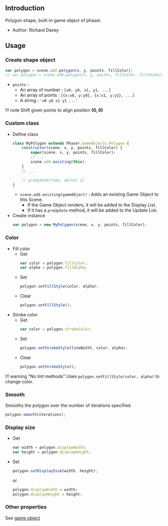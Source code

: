 ## Introduction

Polygon shape, built-in game object of phaser.

- Author: Richard Davey

## Usage

### Create shape object

```javascript
var polygon = scene.add.polygon(x, y, points, fillColor);
// var polygon = scene.add.polygon(x, y, points, fillColor, fillAlpha);
```

- `points` : 
    - An array of number : `[x0, y0, x1, y1, ...]`
    - An array of points : `[{x:x0, y:y0}, {x:x1, y:y1}, ...]`
    - A string : `'x0 y0 x1 y1 ...'`

!!! note
    Shift given points to align position **(0, 0)**

### Custom class

- Define class
    ```javascript
    class MyPolygon extends Phaser.GameObjects.Polygon {
        constructor(scene, x, y, points, fillColor) {
            super(scene, x, y, points, fillColor);
            // ...
            scene.add.existing(this);
        }
        // ...

        // preUpdate(time, delta) {}
    }
    ```
    - `scene.add.existing(gameObject)` : Adds an existing Game Object to this Scene.
        - If the Game Object renders, it will be added to the Display List.
        - If it has a `preUpdate` method, it will be added to the Update List.
- Create instance
    ```javascript
    var polygon = new MyPolygon(scene, x, y, points, fillColor);
    ```

### Color

- Fill color
    - Get
        ```javascript
        var color = polygon.fillColor;
        var alpha = polygon.fillAlpha;
        ```
    - Set
        ```javascript
        polygon.setFillStyle(color, alpha);
        ```
    - Clear
        ```javascript
        polygon.setFillStyle();
        ```
- Stroke color
    - Get
        ```javascript
        var color = polygon.strokeColor;
        ```
    - Set
        ```javascript
        polygon.setStrokeStyle(lineWidth, color, alpha);
        ```
    - Clear
        ```javascript
        polygon.setStrokeStyle();
        ```

!!! warning "No tint methods"
    Uses `polygon.setFillStyle(color, alpha)` to change color.

### Smooth

Smooths the polygon over the number of iterations specified.

```javascript
polygon.smooth(iterations);
```

### Display size

- Get
    ```javascript
    var width = polygon.displayWidth;
    var height = polygon.displayHeight;
    ```
- Set
    ```javascript
    polygon.setDisplaySize(width, height);
    ```
    or
    ```javascript
    polygon.displayWidth = width;
    polygon.displayHeight = height;
    ```

### Other properties

See [game object](gameobject.md)

